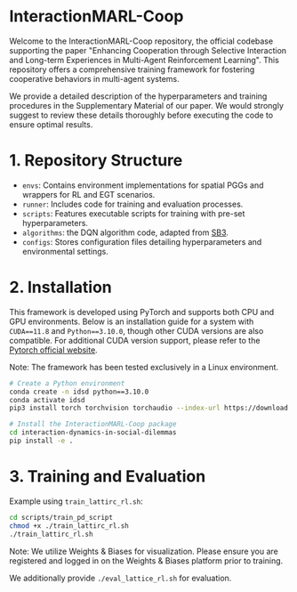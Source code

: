# InteractionMARL-Coop
Welcome to the InteractionMARL-Coop repository, the official codebase supporting the paper "Enhancing Cooperation through Selective Interaction and Long-term Experiences in Multi-Agent Reinforcement Learning". This repository offers a comprehensive training framework for fostering cooperative behaviors in multi-agent systems.

We provide a detailed description of the hyperparameters and training procedures in the Supplementary Material of our paper. We would strongly suggest to review these details thoroughly before executing the code to ensure optimal results.

# 1. Repository Structure
* `envs`: Contains environment implementations for spatial PGGs and wrappers for RL and EGT scenarios.
* `runner`: Includes code for training and evaluation processes.
* `scripts`: Features executable scripts for training with pre-set hyperparameters.
* `algorithms`:  the DQN algorithm code, adapted from [SB3](https://github.com/hill-a/stable-baselines).
* `configs`:  Stores configuration files detailing hyperparameters and environmental settings.

# 2. Installation
This framework is developed using PyTorch and supports both CPU and GPU environments. Below is an installation guide for a system with `CUDA==11.8` and `Python==3.10.0`, though other CUDA versions are also compatible.  For additional CUDA version support, please refer to the [Pytorch official website](https://pytorch.org/get-started/locally/).

Note: The framework has been tested exclusively in a Linux environment.

```bash
# Create a Python environment
conda create -n idsd python==3.10.0
conda activate idsd
pip3 install torch torchvision torchaudio --index-url https://download.pytorch.org/whl/cu118
```
```bash
# Install the InteractionMARL-Coop package
cd interaction-dynamics-in-social-dilemmas
pip install -e .
```

# 3. Training and Evaluation
Example using `train_lattirc_rl.sh`:
```bash
cd scripts/train_pd_script
chmod +x ./train_lattirc_rl.sh
./train_lattirc_rl.sh
```
Note: We utilize Weights & Biases for visualization. Please ensure you are registered and logged in on the Weights & Biases platform prior to training.

We additionally provide `./eval_lattice_rl.sh` for evaluation. 